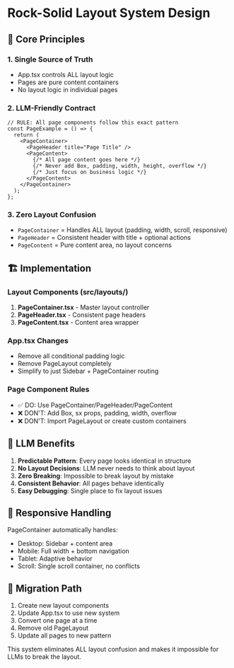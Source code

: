 # Rock-Solid Layout System Design

## 🎯 Core Principles

### 1. **Single Source of Truth**
- App.tsx controls ALL layout logic
- Pages are pure content containers 
- No layout logic in individual pages

### 2. **LLM-Friendly Contract**
```tsx
// RULE: All page components follow this exact pattern
const PageExample = () => {
  return (
    <PageContainer>
      <PageHeader title="Page Title" />
      <PageContent>
        {/* All page content goes here */}
        {/* Never add Box, padding, width, height, overflow */}
        {/* Just focus on business logic */}
      </PageContent>
    </PageContainer>
  );
};
```

### 3. **Zero Layout Confusion**
- `PageContainer` = Handles ALL layout (padding, width, scroll, responsive)
- `PageHeader` = Consistent header with title + optional actions
- `PageContent` = Pure content area, no layout concerns

## 🏗️ Implementation

### Layout Components (src/layouts/)

1. **PageContainer.tsx** - Master layout controller
2. **PageHeader.tsx** - Consistent page headers  
3. **PageContent.tsx** - Content area wrapper

### App.tsx Changes
- Remove all conditional padding logic
- Remove PageLayout completely
- Simplify to just Sidebar + PageContainer routing

### Page Component Rules
- ✅ DO: Use PageContainer/PageHeader/PageContent
- ❌ DON'T: Add Box, sx props, padding, width, overflow
- ❌ DON'T: Import PageLayout or create custom containers

## 🤖 LLM Benefits

1. **Predictable Pattern**: Every page looks identical in structure
2. **No Layout Decisions**: LLM never needs to think about layout
3. **Zero Breaking**: Impossible to break layout by mistake  
4. **Consistent Behavior**: All pages behave identically
5. **Easy Debugging**: Single place to fix layout issues

## 📱 Responsive Handling

PageContainer automatically handles:
- Desktop: Sidebar + content area
- Mobile: Full width + bottom navigation
- Tablet: Adaptive behavior
- Scroll: Single scroll container, no conflicts

## 🔧 Migration Path

1. Create new layout components
2. Update App.tsx to use new system
3. Convert one page at a time 
4. Remove old PageLayout
5. Update all pages to new pattern

This system eliminates ALL layout confusion and makes it impossible for LLMs to break the layout.
